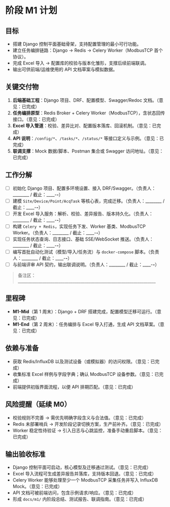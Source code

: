 # 阶段 M1 计划

## 目标
- 搭建 Django 控制平面基础骨架，支持配置管理的最小可行功能。
- 建立任务编排链路：Django → Redis → Celery Worker（ModbusTCP 首个协议）。
- 完成 Excel 导入 → 配置库的校验与版本化雏形，支撑后续前端联调。
- 输出可供前端/运维使用的 API 文档草案与模拟数据。

## 关键交付物
1. **后端基础工程**：Django 项目、DRF、配置模型、Swagger/Redoc 文档。（意见：已完成）
2. **任务编排原型**：Redis Broker + Celery Worker（ModbusTCP），含状态回传接口。（意见：已完成）
3. **Excel 导入管道**：校验、差异比对、配置版本落库、回滚机制。（意见：已完成）
4. **API 说明**：`/config/*`、`/tasks/*`、`/status/*` 等接口定义与示例。（意见：已完成）
5. **联调支撑**：Mock 数据/脚本、Postman 集合或 Swagger 访问地址。（意见：已完成）

## 工作分解
- [ ] 初始化 Django 项目、配置多环境设置、接入 DRF/Swagger。（负责人：________ / 截止：____-__-__）
- [ ] 建模 `Site/Device/Point/AcqTask` 等核心表，完成迁移。（负责人：________ / 截止：____-__-__）
- [ ] 开发 Excel 导入服务：解析、校验、差异报告、版本持久化。（负责人：________ / 截止：____-__-__）
- [ ] 构建 `Celery + Redis`，实现任务下发、Worker 基类、ModbusTCP Worker。（负责人：________ / 截止：____-__-__）
- [ ] 实现任务状态查询、日志接口、基础 SSE/WebSocket 推送。（负责人：________ / 截止：____-__-__）
- [ ] 编写首批自动化测试（模型/导入/任务流）与 `docker-compose` 脚本。（负责人：________ / 截止：____-__-__）
- [ ] 与前端评审 API 契约，输出联调说明。（负责人：________ / 截止：____-__-__）

> 备注区：____________________________________________________________________

## 里程碑
- **M1-Mid**（第 1 周末）：Django + DRF 搭建完成，配置模型迁移可运行。（意见：已完成）
- **M1-End**（第 2 周末）：任务编排与 Excel 导入打通，生成 API 文档草案。（意见：已完成）

## 依赖与准备
- 获取 Redis/InfluxDB 以及测试设备（或模拟器）的访问权限。（意见：已完成）
- 收集标准 Excel 样例与字段字典；确认 ModbusTCP 设备参数。（意见：已完成）
- 前端提供初版界面流程，以便 API 排期匹配。（意见：已完成）

## 风险提醒（延续 M0）
- 校验规则不完善 → 需优先明确字段含义与合法值。（意见：已完成）
- Redis 未部署哨兵 → 开发阶段记录切换方案，生产前补齐。（意见：已完成）
- Worker 稳定性待验证 → 引入日志与心跳监控，准备手动重启脚本。（意见：已完成）

## 输出验收标准
- Django 控制平面可启动，核心模型及迁移通过测试。（意见：已完成）
- Excel 导入流程可生成差异报告并落库，支持版本回退。（意见：已完成）
- Celery Worker 能够处理至少一个 ModbusTCP 采集任务并写入 InfluxDB Mock。（意见：已完成）
- API 文档可被前端访问，包含示例请求/响应。（意见：已完成）
- 形成 `docs/m1/` 内阶段总结、测试报告、联调指南。（意见：已完成）
